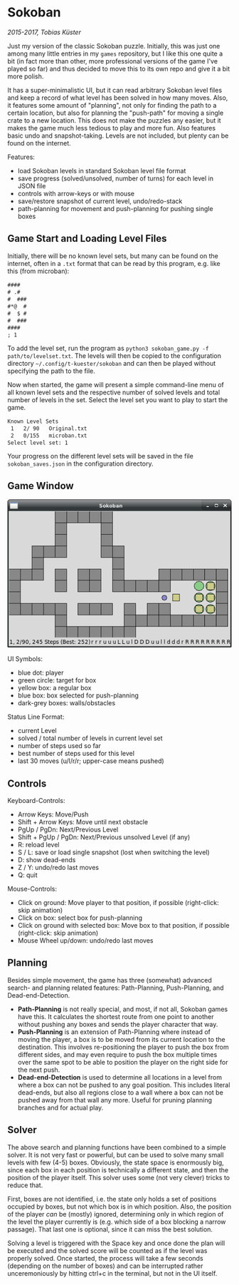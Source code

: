 Sokoban
=======

_2015-2017, Tobias Küster_

Just my version of the classic Sokoban puzzle. Initially, this was just one among
many little entries in my `games` repository, but I like this one quite a bit (in
fact more than other, more professional versions of the game I've played so far)
and thus decided to move this to its own repo and give it a bit more polish.

It has a super-minimalistic UI, but it can read arbitrary Sokoban level files and
keep a record of what level has been solved in how many moves. Also, it features
some amount of "planning", not only for finding the path to a certain location, 
but also for planning the "push-path" for moving a single crate to a new location.
This does not make the puzzles any easier, but it makes the game much less tedious
to play and more fun. Also features basic undo and snapshot-taking. Levels are not
included, but plenty can be found on the internet.

Features:
* load Sokoban levels in standard Sokoban level file format
* save progress (solved/unsolved, number of turns) for each level in JSON file
* controls with arrow-keys or with mouse
* save/restore snapshot of current level, undo/redo-stack
* path-planning for movement and push-planning for pushing single boxes


Game Start and Loading Level Files
----------------------------------

Initially, there will be no known level sets, but many can be found on the internet,
often in a `.txt` format that can be read by this program, e.g. like this (from microban):

	####
	# .#
	#  ###
	#*@  #
	#  $ #
	#  ###
	####
	; 1

To add the level set, run the program as `python3 sokoban_game.py -f path/to/levelset.txt`.
The levels will then be copied to the configuration directory `~/.config/t-kuester/sokoban`
and can then be played without specifying the path to the file.

Now when started, the game will present a simple command-line menu of all known level
sets and the respective number of solved levels and total number of levels in the set.
Select the level set you want to play to start the game.

	Known Level Sets
	 1   2/ 90   Original.txt
	 2   0/155   microban.txt
	Select level set: 1

Your progress on the different level sets will be saved in the file `sokoban_saves.json`
in the configuration directory.


Game Window
-----------

![Screenshot](sokoban.png)

UI Symbols:
* blue dot: player
* green circle: target for box
* yellow box: a regular box
* blue box: box selected for push-planning
* dark-grey boxes: walls/obstacles

Status Line Format:
* current Level
* solved / total number of levels in current level set
* number of steps used so far
* best number of steps used for this level
* last 30 moves (u/l/r/r; upper-case means pushed)


Controls
--------

Keyboard-Controls:
* Arrow Keys: Move/Push
* Shift + Arrow Keys: Move until next obstacle
* PgUp / PgDn: Next/Previous Level
* Shift + PgUp / PgDn: Next/Previous unsolved Level (if any)
* R: reload level
* S / L: save or load single snapshot (lost when switching the level)
* D: show dead-ends
* Z / Y: undo/redo last moves
* Q: quit

Mouse-Controls:
* Click on ground: Move player to that position, if possible (right-click: skip animation)
* Click on box: select box for push-planning
* Click on ground with selected box: Move box to that position, if possible (right-click: skip animation)
* Mouse Wheel up/down: undo/redo last moves


Planning
--------

Besides simple movement, the game has three (somewhat) advanced search- and
planning related features: Path-Planning, Push-Planning, and Dead-end-Detection.

* **Path-Planning** is not really special, and most, if not all, Sokoban games
  have this. It calculates the shortest route from one point to another without 
  pushing any boxes and sends the player character that way.
* **Push-Planning** is an extension of Path-Planning where instead of moving the
  player, a box is to be moved from its current location to the destination.
  This involves re-positioning the player to push the box from different sides,
  and may even require to push the box multiple times over the same spot to be
  able to position the player on the right side for the next push.
* **Dead-end-Detection** is used to determine all locations in a level from where
  a box can not be pushed to any goal position. This includes literal dead-ends,
  but also all regions close to a wall where a box can not be pushed away from
  that wall any more. Useful for pruning planning branches and for actual play.


Solver
------

The above search and planning functions have been combined to a simple solver.
It is not very fast or powerful, but can be used to solve many small levels with
few (4-5) boxes. Obviously, the state space is enormously big, since each box
in each position is technically a different state, and then the position of the
player itself. This solver uses some (not very clever) tricks to reduce that.

First, boxes are not identified, i.e. the state only holds a set of positions
occupied by boxes, but not which box is in which position. Also, the position
of the player _can_ be (mostly) ignored, determining only in which region of
the level the player currently is (e.g. which side of a box blocking a narrow
passage). That last one is optional, since it can miss the best solution.

Solving a level is triggered with the Space key and once done the plan will be
executed and the solved score will be counted as if the level was properly
solved. Once started, the process will take a few seconds (depending on the
number of boxes) and can be interrupted rather unceremoniously by hitting ctrl+c
in the terminal, but not in the UI itself.
